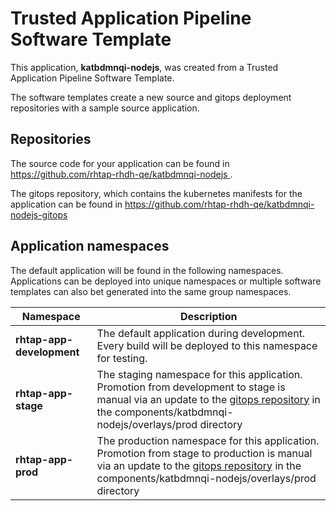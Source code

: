 # Trusted Application Pipeline Software Template

This application, **katbdmnqi-nodejs**, was created from a Trusted Application Pipeline Software Template.

The software templates create a new source and gitops deployment repositories with a sample source application. 

## Repositories

The source code for your application can be found in [https://github.com/rhtap-rhdh-qe/katbdmnqi-nodejs ](https://github.com/rhtap-rhdh-qe/katbdmnqi-nodejs ).
 
The gitops repository, which contains the kubernetes manifests for the application can be found in 
[https://github.com/rhtap-rhdh-qe/katbdmnqi-nodejs-gitops ](https://github.com/rhtap-rhdh-qe/katbdmnqi-nodejs-gitops ) 

## Application namespaces 

The default application will be found in the following namespaces. Applications can be deployed into unique namespaces or multiple software templates can also bet generated into the same group namespaces.  

|  Namespace   |  Description   |  
| -------- | -------- |   
| **rhtap-app-development** | The default application during development. Every build will be deployed to this namespace for testing. | 
| **rhtap-app-stage** | The staging namespace for this application. Promotion from development to stage is manual via an update to the [gitops repository](https://github.com/rhtap-rhdh-qe/katbdmnqi-nodejs-gitops ) in the components/katbdmnqi-nodejs/overlays/prod directory |  
| **rhtap-app-prod** | The production namespace for this application. Promotion from stage to production is manual via an update to the [gitops repository](https://github.com/rhtap-rhdh-qe/katbdmnqi-nodejs-gitops ) in the components/katbdmnqi-nodejs/overlays/prod directory | 